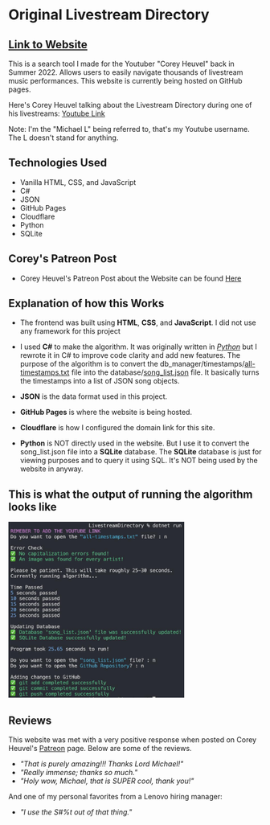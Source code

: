 # Original Livestream Directory
## [Link to Website](https://www.livestreamdirectory.com/)
This is a search tool I made for the Youtuber "Corey Heuvel" back in Summer 2022. Allows users to easily navigate thousands of livestream music performances. This website is currently being hosted on GitHub pages.

Here's Corey Heuvel talking about the Livestream Directory during one of his livestreams: [Youtube Link](https://www.youtube.com/live/bEBVkT9SWFY?feature=share&t=2937)

Note: I'm the "Michael L" being referred to, that's my Youtube username. The L doesn't stand for anything.

## Technologies Used
- Vanilla HTML, CSS, and JavaScript
- C# 
- JSON
- GitHub Pages
- Cloudflare
- Python
- SQLite

## Corey's Patreon Post
- Corey Heuvel's Patreon Post about the Website can be found [Here](https://www.patreon.com/posts/livestream-70578990?utm_medium=clipboard_copy&utm_source=copyLink&utm_campaign=postshare_fan&utm_content=web_share)

## Explanation of how this Works
- The frontend was built using **HTML**, **CSS**, and **JavaScript**. I did not use any framework for this project

- I used **C#** to make the algorithm. It was originally written in *[Python](https://github.com/MichaelT-178/Modern-Python-Files/blob/main/og_main_algorithm.py)* but I rewrote it in C# to improve code clarity and add new features. The purpose of the algorithm is to convert the db_manager/timestamps/[all-timestamps.txt](https://github.com/MichaelT-178/LivestreamDirectory/blob/main/db_manager/timestamps/all-timestamps.txt) file into the database/[song_list.json](https://github.com/MichaelT-178/LivestreamDirectory/blob/main/database/song_list.json) file. It basically turns the timestamps into a list of JSON song objects.

- **JSON** is the data format used in this project.

- **GitHub Pages** is where the website is being hosted.

- **Cloudflare** is how I configured the domain link for this site.

- **Python** is NOT directly used in the website. But I use it to convert the song_list.json file into a **SQLite** database. The **SQLite** database is just for viewing purposes and to query it using SQL. It's NOT being used by the website in anyway.

## This is what the output of running the algorithm looks like
<img src="pics/run-algorithm.jpg" width="350" height="350">

## Reviews
This website was met with a very positive response when posted on Corey Heuvel's [Patreon](https://www.patreon.com/posts/livestream-70578990?utm_medium=clipboard_copy&utm_source=copyLink&utm_campaign=postshare_fan&utm_content=web_share) page. Below are some of the reviews.

- *"That is purely amazing!!! Thanks Lord Michael!"*
- *"Really immense; thanks so much."*
- *"Holy wow, Michael, that is SUPER cool, thank you!"*

And one of my personal favorites from a Lenovo hiring manager:

- *"I use the S#%t out of that thing."*